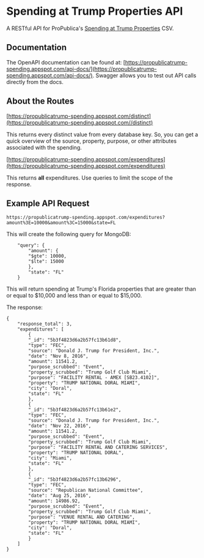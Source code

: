 # Spending at Trump Properties API

A RESTful API for ProPublica's [Spending at Trump Properties](https://www.propublica.org/datastore/dataset/spending-at-trump-properties) CSV.

## Documentation
The OpenAPI documentation can be found at: [https://propublicatrump-spending.appspot.com/api-docs/](https://propublicatrump-spending.appspot.com/api-docs/). Swagger allows you to test out API calls directly from the docs. 

## About the Routes

[https://propublicatrump-spending.appspot.com/distinct](https://propublicatrump-spending.appspot.com//distinct)

This returns every distinct value from every database key. So, you can get a quick overview of the source, property, purpose, or other attributes associated with the spending.

[https://propublicatrump-spending.appspot.com/expenditures](https://propublicatrump-spending.appspot.com/expenditures)

This returns **all** expenditures. Use queries to limit the scope of the response.

## Example API Request

```
https://propublicatrump-spending.appspot.com/expenditures?amount%3E=10000&amount%3C=15000&state=FL
```

This will create the following query for MongoDB:

```
    "query": {
        "amount": {
        "$gte": 10000,
        "$lte": 15000
        },
        "state": "FL"
    }
```
This will return spending at Trump's Florida properties that are greater than or equal to $10,000 and less than or equal to $15,000.

The response:

```
{    
    "response_total": 3,
    "expenditures": [
        {
        "_id": "5b3f4823d6a2b57fc13b61d8",
        "type": "FEC",
        "source": "Donald J. Trump for President, Inc.",
        "date": "Nov 8, 2016",
        "amount": 11541.2,
        "purpose_scrubbed": "Event",
        "property_scrubbed": "Trump Golf Club Miami",
        "purpose": "FACILITY RENTAL - AMEX [SB23.4102]",
        "property": "TRUMP NATIONAL DORAL MIAMI",
        "city": "Doral",
        "state": "FL"
        },
        {
        "_id": "5b3f4823d6a2b57fc13b61e2",
        "type": "FEC",
        "source": "Donald J. Trump for President, Inc.",
        "date": "Nov 22, 2016",
        "amount": 11541.2,
        "purpose_scrubbed": "Event",
        "property_scrubbed": "Trump Golf Club Miami",
        "purpose": "FACILITY RENTAL AND CATERING SERVICES",
        "property": "TRUMP NATIONAL DORAL",
        "city": "Miami",
        "state": "FL"
        },
        {
        "_id": "5b3f4823d6a2b57fc13b6296",
        "type": "FEC",
        "source": "Republican National Committee",
        "date": "Aug 25, 2016",
        "amount": 14986.92,
        "purpose_scrubbed": "Event",
        "property_scrubbed": "Trump Golf Club Miami",
        "purpose": "VENUE RENTAL AND CATERING",
        "property": "TRUMP NATIONAL DORAL MIAMI",
        "city": "Doral",
        "state": "FL"
        }
    ]
}
```